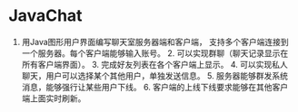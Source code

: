 # JavaChat
1. 用Java图形用户界面编写聊天室服务器端和客户端， 支持多个客户端连接到一个服务器。每个客户端能够输入账号。 2. 可以实现群聊（聊天记录显示在所有客户端界面）。 3. 完成好友列表在各个客户端上显示。 4. 可以实现私人聊天，用户可以选择某个其他用户，单独发送信息。 5. 服务器能够群发系统消息，能够强行让某些用户下线。 6. 客户端的上线下线要求能够在其他客户端上面实时刷新。
